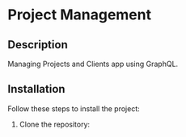 # Project Management

## Description

Managing Projects and Clients app using GraphQL.

## Installation

Follow these steps to install the project:

1. Clone the repository:
